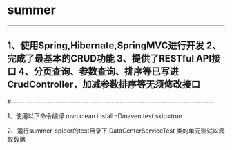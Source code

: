 # summer
-------------------------------------------------------------------------
1、使用Spring,Hibernate,SpringMVC进行开发
2、完成了最基本的CRUD功能
3、提供了RESTful API接口
4、分页查询、参数查询、排序等已写进CrudController，加减参数排序等无须修改接口
--------------------------------------------------------------------------
#-------------------------------------------------------------------------

1、使用以下命令编译
mvn clean install -Dmaven.test.skip=true

2、运行summer-spider的test目录下 DataCenterServiceTest 类的单元测试以爬取数据


